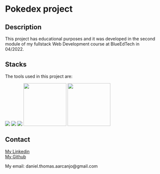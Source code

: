 # Pokedex project

## Description
This project has educational purposes and it was developed in the second module
of my fullstack Web Development course at BlueEdTech in 04/2022.

## Stacks
The tools used in this project are:

<img src="https://img.icons8.com/color/144/000000/javascript--v1.png"/>

<img src="https://img.icons8.com/color/144/000000/html-5--v2.png"/>

<img src="https://img.icons8.com/color/144/000000/css3.png"/>

<img src = "https://process.filestackapi.com/cache=expiry:max/resize=width:700/TyzZKw86QzSElYK6bfXK" style = 'height: 140px'>

<img src = "https://upload.wikimedia.org/wikipedia/commons/6/64/Expressjs.png" style = 'height: 140px'>

## Contact
<a href = "https://linkedin.com/in/darcanjoo/">My Linkedin</a>
<br>
<a href = "https://github.com/darcanj0">My Github</a>
<p>My email: daniel.thomas.aarcanjo@gmail.com</p>